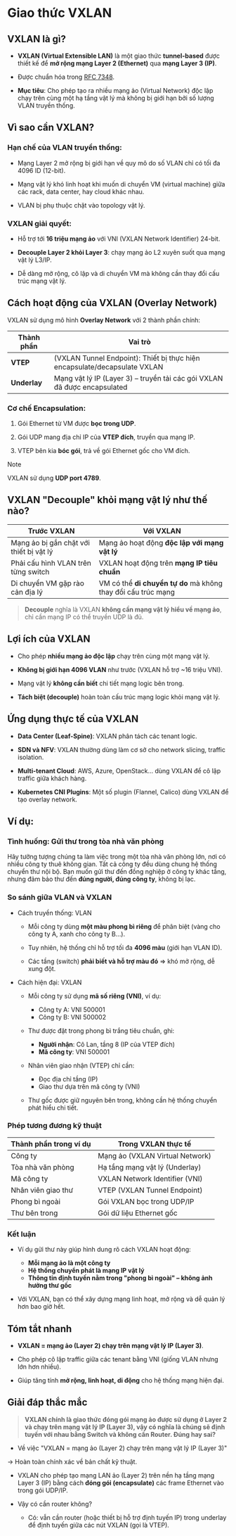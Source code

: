 # Giao thức VXLAN 

## VXLAN là gì?

- **VXLAN (Virtual Extensible LAN)** là một giao thức **tunnel-based** được thiết kế để **mở rộng mạng Layer 2 (Ethernet)** qua **mạng Layer 3 (IP)**.

- Được chuẩn hóa trong [RFC 7348](https://datatracker.ietf.org/doc/html/rfc7348).

- **Mục tiêu**: Cho phép tạo ra nhiều mạng ảo (Virtual Network) độc lập chạy trên cùng một hạ tầng vật lý mà không bị giới hạn bởi số lượng VLAN truyền thống.

## Vì sao cần VXLAN?

### Hạn chế của VLAN truyền thống:

- Mạng Layer 2 mở rộng bị giới hạn về quy mô do số VLAN chỉ có tối đa 4096 ID (12-bit).

- Mạng vật lý khó linh hoạt khi muốn di chuyển VM (virtual machine) giữa các rack, data center, hay cloud khác nhau.

- VLAN bị phụ thuộc chặt vào topology vật lý.

### VXLAN giải quyết:

- Hỗ trợ tới **16 triệu mạng ảo** với VNI (VXLAN Network Identifier) 24-bit.

- **Decouple Layer 2 khỏi Layer 3**: chạy mạng ảo L2 xuyên suốt qua mạng vật lý L3/IP.

- Dễ dàng mở rộng, cô lập và di chuyển VM mà không cần thay đổi cấu trúc mạng vật lý.

## Cách hoạt động của VXLAN (Overlay Network)

VXLAN sử dụng mô hình **Overlay Network** với 2 thành phần chính:

| Thành phần     | Vai trò                                                                 |
|----------------|-------------------------------------------------------------------------|
| **VTEP**        | (VXLAN Tunnel Endpoint): Thiết bị thực hiện encapsulate/decapsulate VXLAN |
| **Underlay**    | Mạng vật lý IP (Layer 3) – truyền tải các gói VXLAN đã được encapsulated   |

### Cơ chế Encapsulation:
1. Gói Ethernet từ VM được **bọc trong UDP**.

2. Gói UDP mang địa chỉ IP của **VTEP đích**, truyền qua mạng IP.

3. VTEP bên kia **bóc gói**, trả về gói Ethernet gốc cho VM đích.

> [!NOTE]
>  VXLAN sử dụng **UDP port 4789**.

## VXLAN "Decouple" khỏi mạng vật lý như thế nào?

| Trước VXLAN                             | Với VXLAN                                                      |
|----------------------------------------|----------------------------------------------------------------|
| Mạng ảo bị gắn chặt với thiết bị vật lý | Mạng ảo hoạt động **độc lập với mạng vật lý**                  |
| Phải cấu hình VLAN trên từng switch    | VXLAN hoạt động trên **mạng IP tiêu chuẩn**                   |
| Di chuyển VM gặp rào cản địa lý        | VM có thể **di chuyển tự do** mà không thay đổi cấu trúc mạng |

> **Decouple** nghĩa là VXLAN **không cần mạng vật lý hiểu về mạng ảo**, chỉ cần mạng IP có thể truyền UDP là đủ.

## Lợi ích của VXLAN

- Cho phép **nhiều mạng ảo độc lập** chạy trên cùng một mạng vật lý.

- **Không bị giới hạn 4096 VLAN** như trước (VXLAN hỗ trợ ~16 triệu VNI).

- Mạng vật lý **không cần biết** chi tiết mạng logic bên trong.

- **Tách biệt (decouple)** hoàn toàn cấu trúc mạng logic khỏi mạng vật lý.

## Ứng dụng thực tế của VXLAN

- **Data Center (Leaf-Spine)**: VXLAN phân tách các tenant logic.

- **SDN và NFV**: VXLAN thường dùng làm cơ sở cho network slicing, traffic isolation.

- **Multi-tenant Cloud**: AWS, Azure, OpenStack… dùng VXLAN để cô lập traffic giữa khách hàng.

- **Kubernetes CNI Plugins**: Một số plugin (Flannel, Calico) dùng VXLAN để tạo overlay network.

## Ví dụ:

### Tình huống: Gửi thư trong tòa nhà văn phòng

Hãy tưởng tượng chúng ta làm việc trong một tòa nhà văn phòng lớn, nơi có nhiều công ty thuê không gian. Tất cả công ty đều dùng chung hệ thống chuyển thư nội bộ. Bạn muốn gửi thư đến đồng nghiệp ở công ty khác tầng, nhưng đảm bảo thư đến **đúng người, đúng công ty**, không bị lạc.

### So sánh giữa VLAN và VXLAN

- Cách truyền thống: VLAN

    - Mỗi công ty dùng **một màu phong bì riêng** để phân biệt (vàng cho công ty A, xanh cho công ty B…).

    - Tuy nhiên, hệ thống chỉ hỗ trợ tối đa **4096 màu** (giới hạn VLAN ID).

    - Các tầng (switch) **phải biết và hỗ trợ màu đó** ⇒ khó mở rộng, dễ xung đột.

-  Cách hiện đại: VXLAN

    - Mỗi công ty sử dụng **mã số riêng (VNI)**, ví dụ:
        - Công ty A: VNI 500001
        - Công ty B: VNI 500002

    - Thư được đặt trong phong bì trắng tiêu chuẩn, ghi:
        - **Người nhận**: Cô Lan, tầng 8 (IP của VTEP đích)
        - **Mã công ty**: VNI 500001

    - Nhân viên giao nhận (VTEP) chỉ cần:
        - Đọc địa chỉ tầng (IP)
        - Giao thư dựa trên mã công ty (VNI)

    - Thư gốc được giữ nguyên bên trong, không cần hệ thống chuyển phát hiểu chi tiết.

### Phép tương đương kỹ thuật

| Thành phần trong ví dụ | Trong VXLAN thực tế            |
|------------------------|-------------------------------|
| Công ty                | Mạng ảo (VXLAN Virtual Network) |
| Tòa nhà văn phòng      | Hạ tầng mạng vật lý (Underlay) |
| Mã công ty             | VXLAN Network Identifier (VNI) |
| Nhân viên giao thư     | VTEP (VXLAN Tunnel Endpoint)    |
| Phong bì ngoài         | Gói VXLAN bọc trong UDP/IP      |
| Thư bên trong          | Gói dữ liệu Ethernet gốc        |

### Kết luận

- Ví dụ gửi thư này giúp hình dung rõ cách VXLAN hoạt động: 
    - **Mỗi mạng ảo là một công ty**
    - **Hệ thống chuyển phát là mạng IP vật lý**
    - **Thông tin định tuyến nằm trong "phong bì ngoài" – không ảnh hưởng thư gốc**

- Với VXLAN, bạn có thể xây dựng mạng linh hoạt, mở rộng và dễ quản lý hơn bao giờ hết.

## Tóm tắt nhanh

- **VXLAN = mạng ảo (Layer 2) chạy trên mạng vật lý IP (Layer 3)**.

- Cho phép cô lập traffic giữa các tenant bằng VNI (giống VLAN nhưng lớn hơn nhiều).

- Giúp tăng tính **mở rộng, linh hoạt, di động** cho hệ thống mạng hiện đại.

## Giải đáp thắc mắc

> **VXLAN chính là giao thức đóng gói mạng ảo được sử dụng ở Layer 2 và chạy trên mạng vật lý IP (Layer 3), vậy có nghĩa là chúng sẽ định tuyến với nhau bằng Switch và không cần Router. Đúng hay sai?**

- Về việc "VXLAN = mạng ảo (Layer 2) chạy trên mạng vật lý IP (Layer 3)"

&rarr; Hoàn toàn chính xác về bản chất kỹ thuật.

- VXLAN cho phép tạo mạng LAN ảo (Layer 2) trên nền hạ tầng mạng Layer 3 (IP) bằng cách **đóng gói (encapsulate)** các frame Ethernet vào trong gói UDP/IP.

- Vậy có cần router không?

    - Có: vẫn cần router (hoặc thiết bị hỗ trợ định tuyến IP) trong underlay để định tuyến giữa các nút VXLAN (gọi là VTEP).